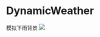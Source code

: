 # DynamicWeather
模拟下雨背景
![](https://github.com/juaser/DynamicWeather/master/DynamicWeather/weather.gif)
